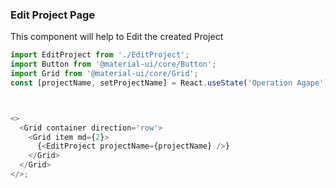 ### Edit Project Page

This component will help to Edit the created Project

```js
import EditProject from './EditProject';
import Button from '@material-ui/core/Button';
import Grid from '@material-ui/core/Grid';
const [projectName, setProjectName] = React.useState('Operation Agape');



<>
  <Grid container direction='row'>
    <Grid item md={2}>
      {<EditProject projectName={projectName} />}
    </Grid>
  </Grid>
</>;
```
